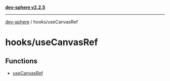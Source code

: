 [**dev-sphere v2.2.5**](../../README.md)

***

[dev-sphere](../../modules.md) / hooks/useCanvasRef

# hooks/useCanvasRef

## Functions

- [useCanvasRef](functions/useCanvasRef.md)
